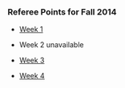 ### Referee Points for Fall 2014

* [Week 1](/refpoints/2014/Referee_Points_Week_1_09-06-14.pdf)

* Week 2 unavailable

* [Week 3](/refpoints/2014/Referee_Points_Week_3_09-20-14.pdf)

* [Week 4](/refpoints/2014/Referee_Points_Week_3_09-27-14.pdf)
